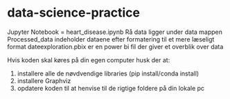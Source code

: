 # data-science-practice
Jupyter Notebook = heart_disease.ipynb
Rå data ligger under data mappen
Processed_data indeholder dataene efter formatering til et mere læseligt format
dateexploration.pbix er en power bi fil der giver et overblik over data

Hvis koden skal køres på din egen computer husk der at:
1. installere alle de nøvdvendige libraries (pip install/conda install)
2. installere Graphviz
3. opdatere koden til at henvise til de rigtige foldere på din lokale pc